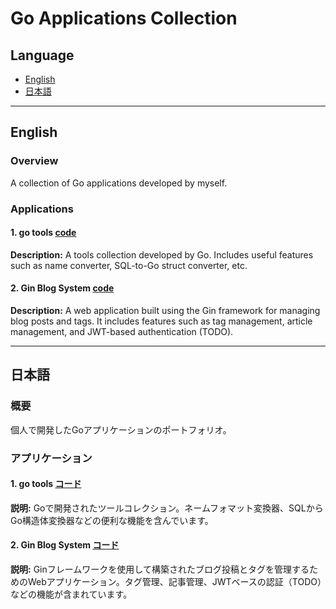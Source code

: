 # Go Applications Collection

## Language
- [English](#english)
- [日本語](#日本語)

---

## English

### Overview
A collection of Go applications developed by myself.

### Applications

#### 1. go tools [code](https://github.com/camtrik/go-tools)
**Description:** A tools collection developed by Go. Includes useful features such as name converter, SQL-to-Go struct converter, etc.

#### 2. Gin Blog System [code](https://github.com/camtrik/gin-blog)
**Description:** A web application built using the Gin framework for managing blog posts and tags. It includes features such as tag management, article management, and JWT-based authentication (TODO).

---

## 日本語

### 概要
個人で開発したGoアプリケーションのポートフォリオ。

### アプリケーション

#### 1. go tools [コード](https://github.com/camtrik/go-tools)
**説明:** Goで開発されたツールコレクション。ネームフォマット変換器、SQLからGo構造体変換器などの便利な機能を含んでいます。

#### 2. Gin Blog System [コード](https://github.com/camtrik/gin-blog)
**説明:** Ginフレームワークを使用して構築されたブログ投稿とタグを管理するためのWebアプリケーション。タグ管理、記事管理、JWTベースの認証（TODO）などの機能が含まれています。
